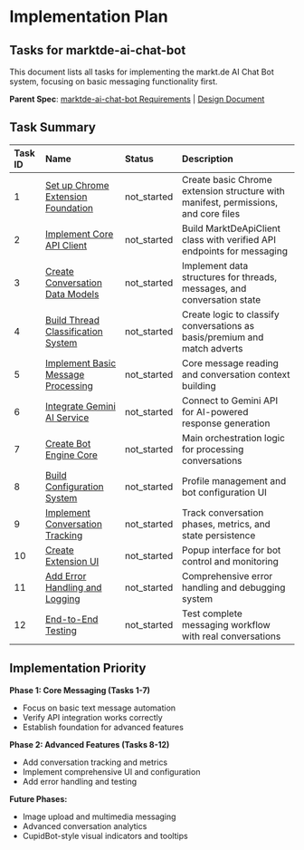# Implementation Plan

## Tasks for marktde-ai-chat-bot

This document lists all tasks for implementing the markt.de AI Chat Bot system, focusing on basic messaging functionality first.

**Parent Spec**: [marktde-ai-chat-bot Requirements](./requirements.md) | [Design Document](./design.md)

## Task Summary

| Task ID | Name | Status | Description |
| :------ | :--------------------------------------- | :------- | :--------------------------------- |
| 1 | [Set up Chrome Extension Foundation](./1.md) | not_started | Create basic Chrome extension structure with manifest, permissions, and core files |
| 2 | [Implement Core API Client](./2.md) | not_started | Build MarktDeApiClient class with verified API endpoints for messaging |
| 3 | [Create Conversation Data Models](./3.md) | not_started | Implement data structures for threads, messages, and conversation state |
| 4 | [Build Thread Classification System](./4.md) | not_started | Create logic to classify conversations as basis/premium and match adverts |
| 5 | [Implement Basic Message Processing](./5.md) | not_started | Core message reading and conversation context building |
| 6 | [Integrate Gemini AI Service](./6.md) | not_started | Connect to Gemini API for AI-powered response generation |
| 7 | [Create Bot Engine Core](./7.md) | not_started | Main orchestration logic for processing conversations |
| 8 | [Build Configuration System](./8.md) | not_started | Profile management and bot configuration UI |
| 9 | [Implement Conversation Tracking](./9.md) | not_started | Track conversation phases, metrics, and state persistence |
| 10 | [Create Extension UI](./10.md) | not_started | Popup interface for bot control and monitoring |
| 11 | [Add Error Handling and Logging](./11.md) | not_started | Comprehensive error handling and debugging system |
| 12 | [End-to-End Testing](./12.md) | not_started | Test complete messaging workflow with real conversations |

## Implementation Priority

**Phase 1: Core Messaging (Tasks 1-7)**
- Focus on basic text message automation
- Verify API integration works correctly
- Establish foundation for advanced features

**Phase 2: Advanced Features (Tasks 8-12)**
- Add conversation tracking and metrics
- Implement comprehensive UI and configuration
- Add error handling and testing

**Future Phases:**
- Image upload and multimedia messaging
- Advanced conversation analytics
- CupidBot-style visual indicators and tooltips